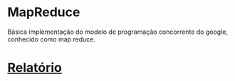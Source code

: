 # MapReduce
Básica implementação do modelo de programação concorrente do google, conhecido como
map reduce.

# [Relatório](relatorio.pdf)

